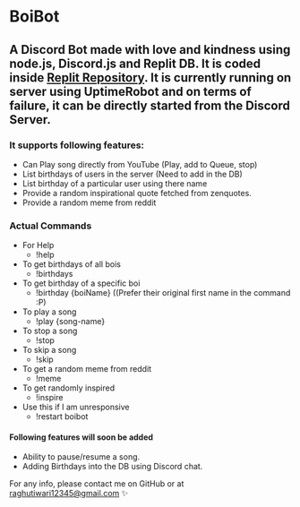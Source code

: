 # BoiBot

## A Discord Bot made with love and kindness using node.js, Discord.js and Replit DB. It is coded inside [Replit Repository](https://replit.com/~/). It is currently running on server using UptimeRobot and on terms of failure, it can be directly started from the Discord Server.

### It supports following features:
- Can Play song directly from YouTube (Play, add to Queue, stop)
- List birthdays of users in the server (Need to add in the DB)
- List birthday of a particular user using there name
- Provide a random inspirational quote fetched from zenquotes.
- Provide a random meme from reddit

### Actual Commands

- For Help
  - !help
- To get birthdays of all bois
  - !birthdays
- To get birthday of a specific boi
  - !birthday {boiName} ((Prefer their original first name in the command :P)
- To play a song
  - !play {song-name}
- To stop a song
  - !stop
- To skip a song
  - !skip
- To get a random meme from reddit
  - !meme
- To get randomly inspired
  - !inspire
- Use this if I am unresponsive
  - !restart boibot

#### Following features will soon be added
- Ability to pause/resume a song.
- Adding Birthdays into the DB using Discord chat.


For any info, please contact me on GitHub or at raghutiwari12345@gmail.com ✨
